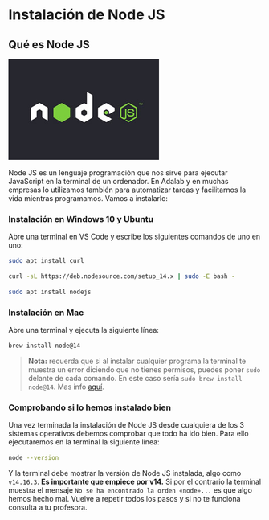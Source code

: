 # Instalación de Node JS

## Qué es Node JS

![Node JS](assets/images/nodejs-logo.jpg)

Node JS es un lenguaje programación que nos sirve para ejecutar JavaScript en la terminal de un ordenador. En Adalab y en muchas empresas lo utilizamos también para automatizar tareas y facilitarnos la vida mientras programamos. Vamos a instalarlo:

### Instalación en Windows 10 y Ubuntu

Abre una terminal en VS Code y escribe los siguientes comandos de uno en uno:

```bash
sudo apt install curl
```

```bash
curl -sL https://deb.nodesource.com/setup_14.x | sudo -E bash -
```

```bash
sudo apt install nodejs
```

### Instalación en Mac

Abre una terminal y ejecuta la siguiente línea:

```bash
brew install node@14
```

> **Nota:** recuerda que si al instalar cualquier programa la terminal te muestra un error diciendo que no tienes permisos, puedes poner `sudo` delante de cada comando. En este caso sería `sudo brew install node@14`. Mas info [aquí](instalacion_de_la_terminal.md#instalar-programas-a-traves-de-la-terminal).

### Comprobando si lo hemos instalado bien

Una vez terminada la instalación de Node JS desde cualquiera de los 3 sistemas operativos debemos comprobar que todo ha ido bien. Para ello ejecutaremos en la terminal la siguiente línea:

```bash
node --version
```

Y la terminal debe mostrar la versión de Node JS instalada, algo como `v14.16.3`. **Es importante que empiece por v14.** Si por el contrario la terminal muestra el mensaje `No se ha encontrado la orden «node»...` es que algo hemos hecho mal. Vuelve a repetir todos los pasos y si no te funciona consulta a tu profesora.
